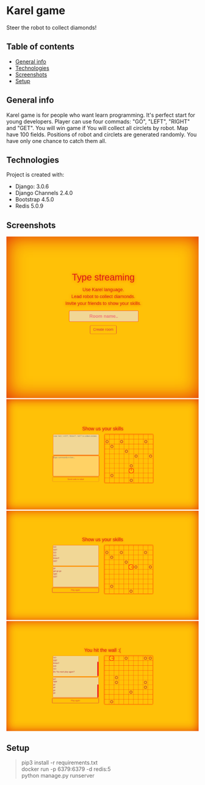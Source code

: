 # Karel game
Steer the robot to collect diamonds!

## Table of contents
* [General info](#general-info)
* [Technologies](#technologies)
* [Screenshots](#screenshots)
* [Setup](#setup)

## General info
Karel game is for people who want learn programming. It's perfect start for young developers. Player can use four commads: "GO", "LEFT", "RIGHT" and "GET". You will win game if You will collect all circlets by robot. Map have 100 fields. Positions of robot and circlets are generated randomly. You have only one chance to catch them all.

## Technologies
Project is created with:
 * Django: 3.0.6
 * Django Channels 2.4.0
 * Bootstrap 4.5.0
 * Redis 5.0.9

## Screenshots
![home](./screenshots/home.png)
![main](./screenshots/main.png)
![move](./screenshots/move.png)
![wall](./screenshots/wall.png)

## Setup
> pip3 install -r requirements.txt <br />
> docker run -p 6379:6379 -d redis:5  <br />
> python manage.py runserver


    

